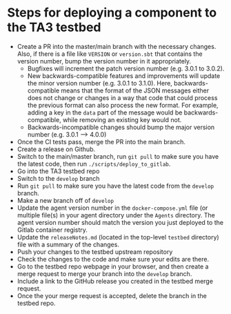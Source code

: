 Steps for deploying a component to the TA3 testbed
==================================================

- Create a PR into the master/main branch with the necessary changes. Also, if
  there is a file like `VERSION` or `version.sbt` that contains the version
  number, bump the version number in it appropriately.
    - Bugfixes will increment the patch version number (e.g. 3.0.1 to 3.0.2).
    - New backwards-compatible features and improvements will update the minor
      version number (e.g. 3.0.1 to 3.1.0). Here, backwards-compatible means
      that the format of the JSON messages either does not change or changes in
      a way that code that could process the previous format can also process
      the new format. For example, adding a key in the `data` part of the
      message would be backwards-compatible, while removing an existing key
      would not.
    - Backwards-incompatible changes should bump the major version number (e.g.
      3.0.1 --> 4.0.0)
- Once the CI tests pass, merge the PR into the main branch.
- Create a release on Github.
- Switch to the main/master branch, run `git pull` to make sure you have the
  latest code, then run `./scripts/deploy_to_gitlab`.
- Go into the TA3 testbed repo
- Switch to the `develop` branch
- Run `git pull` to make sure you have the latest code from the `develop`
  branch.
- Make a new branch off of `develop`
- Update the agent version number in the `docker-compose.yml` file (or multiple
  file(s) in your agent directory under the `Agents` directory. The agent
  version number should match the version you just deployed to the Gitlab
  container registry.
- Update the `releaseNotes.md` (located in the top-level `testbed` directory)
  file with a summary of the changes.
- Push your changes to the testbed upstream repository
- Check the changes to the code and make sure your edits are there.
- Go to the testbed repo webpage in your browser, and then create a merge
  request to merge your branch into the `develop` branch.
- Include a link to the GitHub release you created in the testbed merge
  request.
- Once the your merge request is accepted, delete the branch in the testbed
  repo.
